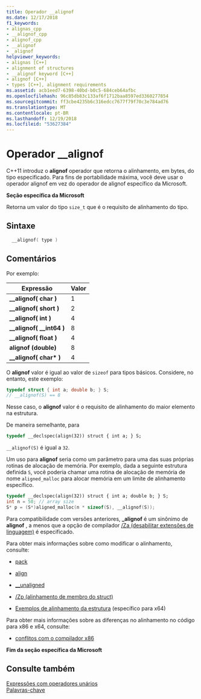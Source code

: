 ```yaml
---
title: Operador __alignof
ms.date: 12/17/2018
f1_keywords:
- alignas_cpp
- __alignof_cpp
- alignof_cpp
- __alignof
- _alignof
helpviewer_keywords:
- alignas [C++]
- alignment of structures
- __alignof keyword [C++]
- alignof [C++]
- types [C++], alignment requirements
ms.assetid: acb1eed7-6398-40bd-b0c5-684ceb64afbc
ms.openlocfilehash: 96c85db83c133af6f1712baa8597ed3360277854
ms.sourcegitcommit: ff3cbe4235b6c316edcc7677f79f70c3e784ad76
ms.translationtype: MT
ms.contentlocale: pt-BR
ms.lasthandoff: 12/19/2018
ms.locfileid: "53627384"
---
```

# <a name="alignof-operator"></a>Operador __alignof

C++11 introduz o **alignof** operador que retorna o alinhamento, em bytes, do tipo especificado. Para fins de portabilidade máxima, você deve usar o operador alignof em vez do operador de alignof específico da Microsoft.

**Seção específica da Microsoft**

Retorna um valor do tipo `size_t` que é o requisito de alinhamento do tipo.

## <a name="syntax"></a>Sintaxe

```cpp
  __alignof( type )
```

## <a name="remarks"></a>Comentários

Por exemplo:

|Expressão|Valor|
|----------------|-----------|
|**__alignof( char )**|1|
|**__alignof( short )**|2|
|**__alignof( int )**|4|
|**__alignof( \__int64 )**|8|
|**__alignof( float )**|4|
|**alignof (double)**|8|
|**__alignof( char\* )**|4|

O **alignof** valor é igual ao valor de `sizeof` para tipos básicos. Considere, no entanto, este exemplo:

```cpp
typedef struct { int a; double b; } S;
// __alignof(S) == 8
```

Nesse caso, o **alignof** valor é o requisito de alinhamento do maior elemento na estrutura.

De maneira semelhante, para

```cpp
typedef __declspec(align(32)) struct { int a; } S;
```

`__alignof(S)` é igual a `32`.

Um uso para **alignof** seria como um parâmetro para uma das suas próprias rotinas de alocação de memória. Por exemplo, dada a seguinte estrutura definida `S`, você poderia chamar uma rotina de alocação de memória de nome `aligned_malloc` para alocar memória em um limite de alinhamento específico.

```cpp
typedef __declspec(align(32)) struct { int a; double b; } S;
int n = 50; // array size
S* p = (S*)aligned_malloc(n * sizeof(S), __alignof(S));
```

Para compatibilidade com versões anteriores, **_alignof** é um sinônimo de **alignof** , a menos que a opção de compilador [/Za \(desabilitar extensões de linguagem)](../build/reference/za-ze-disable-language-extensions.md) é especificado.

Para obter mais informações sobre como modificar o alinhamento, consulte:

- [pack](../preprocessor/pack.md)

- [align](../cpp/align-cpp.md)

- [__unaligned](../cpp/unaligned.md)

- [/Zp (alinhamento de membro do struct)](../build/reference/zp-struct-member-alignment.md)

- [Exemplos de alinhamento da estrutura](../build/x64-software-conventions.md#examples-of-structure-alignment) (específico para x64)

Para obter mais informações sobre as diferenças no alinhamento no código para x86 e x64, consulte:

- [conflitos com o compilador x86](../build/x64-software-conventions.md#conflicts-with-the-x86-compiler)

**Fim da seção específica da Microsoft**

## <a name="see-also"></a>Consulte também

[Expressões com operadores unários](../cpp/expressions-with-unary-operators.md)<br/>
[Palavras-chave](../cpp/keywords-cpp.md)